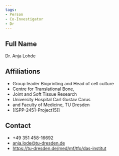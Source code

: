 ```yaml
---
tags: 
- Person
- Co-Investigator
- Dr
---
```

## Full Name
Dr. Anja Lohde

## Affiliations
- Group leader Bioprinting and Head of cell culture
- Centre for Translational Bone,
- Joint and Soft Tissue Research
- University Hospital Carl Gustav Carus
- and Faculty of Medicine, TU Dresden
- [[SPP-2451-Project15]]
## Contact
- +49 351 458-16692
- anja.lode@tu-dresden.de
- https://tu-dresden.de/med/mf/tfo/das-institut
